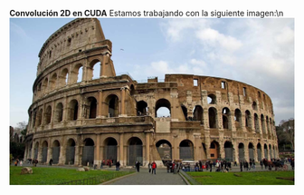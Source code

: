 **Convolución 2D en CUDA**
Estamos trabajando con la siguiente imagen:\n
![Imagen Original](https://github.com/FranklinCncr/TopicosEnComputacionGraficaGrupo/blob/master/5%20Convolucion%20en%20CUDA/imagenes/coliseo.jpg)
